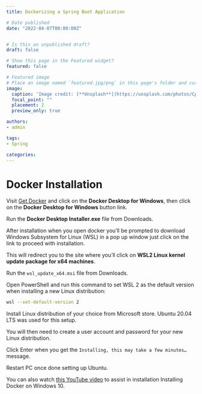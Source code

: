 ```yaml
---
title: Dockerizing a Spring Boot Application

# Date published
date: "2022-04-07T00:00:00Z"


# Is this an unpublished draft?
draft: false

# Show this page in the Featured widget?
featured: false

# Featured image
# Place an image named `featured.jpg/png` in this page's folder and customize its options here.
image:
  caption: 'Image credit: [**Unsplash**](https://unsplash.com/photos/CpkOjOcXdUY)'
  focal_point: ""
  placement: 2
  preview_only: true

authors:
- admin

tags:
- Spring

categories:
---
```

# Docker Installation
Visit [Get Docker](https://docs.docker.com/get-docker/)  and click on the **Docker Desktop for Windows**, then click on the **Docker Desktop for Windows** button link.

Run the **Docker Desktop Installer.exe** file from Downloads.

After installation when you open docker you’ll be prompted to download Windows Subsystem for Linux (WSL) in a pop up window just click on the link to proceed with installation.


This will redirect you to the site where you’ll click on **WSL2 Linux kernel update package for x64 machines**.

Run the `wsl_update_x64.msi` file from Downloads.

Open PowerShell and run this command to set WSL 2 as the default version when installing a new Linux distribution:


```bash
wsl --set-default-version 2
```
Install Linux distribution of your choice from Microsoft store. Ubuntu 20.04 LTS was used for this setup.

You will then need to create a user account and password for your new Linux distribution.

Click Enter when you get the `Installing, this may take a few minutes…` message. 

Restart PC once done setting up Ubuntu.

You can also watch [this YouTube video](https://www.youtube.com/watch?v=lIkxbE_We1I) to assist in installation Installing Docker on Windows 10.
